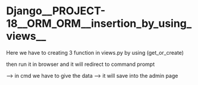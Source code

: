 # Django__PROJECT-18__ORM_ORM__insertion_by_using_views__

Here we have to creating 3 function in views.py by using (get_or_create)

then run it in browser and it will redirect to command prompt

  --> in cmd we have to give the data 
  --> it will save into the admin page
